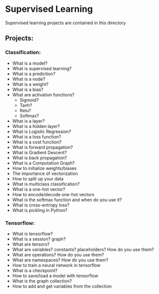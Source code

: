 # Supervised Learning
Supervised learning projects are contained in this directory

## Projects:

### Classification:
* What is a model?  
* What is supervised learning?  
* What is a prediction?  
* What is a node?  
* What is a weight?  
* What is a bias?  
* What are activation functions?  
  * Sigmoid?  
  * Tanh?  
  * Relu?  
  * Softmax?  
* What is a layer?  
* What is a hidden layer?  
* What is Logistic Regression?  
* What is a loss function?  
* What is a cost function?  
* What is forward propagation?  
* What is Gradient Descent?  
* What is back propagation?  
* What is a Computation Graph?  
* How to initialize weights/biases  
* The importance of vectorization  
* How to split up your data  
* What is multiclass classification?
* What is a one-hot vector?
* How to encode/decode one-hot vectors
* What is the softmax function and when do you use it?
* What is cross-entropy loss?
* What is pickling in Python?

### Tensorflow:
* What is tensorflow?
* What is a session? graph?
* What are tensors?
* What are variables? constants? placeholders? How do you use them?
* What are operations? How do you use them?
* What are namespaces? How do you use them?
* How to train a neural network in tensorflow
* What is a checkpoint?
* How to save/load a model with tensorflow
* What is the graph collection?
* How to add and get variables from the collection
